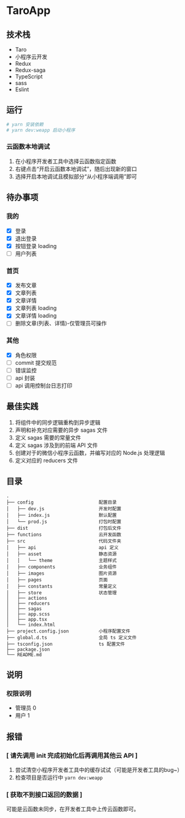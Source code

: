 # TaroApp
## 技术栈
* Taro
* 小程序云开发
* Redux
* Redux-saga
* TypeScript
* sass
* Eslint

## 运行
```bash
# yarn 安装依赖
# yarn dev:weapp 启动小程序
```
### 云函数本地调试
1. 在小程序开发者工具中选择云函数指定函数
2. 右键点击“开启云函数本地调试”，随后出现新的窗口
3. 选择开启本地调试且模拟部分“从小程序端调用”即可

## 待办事项
### 我的
- [x] 登录
- [x] 退出登录
- [x] 按钮登录 loading
- [ ] 用户列表

### 首页
- [x] 发布文章
- [x] 文章列表
- [x] 文章详情
- [x] 文章列表 loading
- [x] 文章详情 loading
- [ ] 删除文章(列表、详情)-仅管理员可操作

### 其他
- [x] 角色权限
- [ ] commit 提交规范
- [ ] 错误监控
- [ ] api 封装
- [ ] api 调用控制台日志打印

## 最佳实践
1. 将组件中的同步逻辑重构到异步逻辑
2. 声明和补充对应需要的异步 sagas 文件
3. 定义 sagas 需要的常量文件
4. 定义 sagas 涉及到的前端 API 文件
5. 创建对于的微信小程序云函数，并编写对应的 Node.js 处理逻辑
6. 定义对应的 reducers 文件

## 目录
```
.
├── config                        配置目录
│   ├── dev.js                    开发时配置
│   ├── index.js                  默认配置
│   └── prod.js                   打包时配置
├── dist                          打包后文件
├── functions                     云开发函数
├── src                           代码文件夹
│   ├── api                       api 定义
│   ├── asset                     静态资源
│   │   └── theme                 主题样式
│   ├── components                业务组件
│   ├── images                    图片资源
│   ├── pages                     页面
│   ├── constants                 常量定义
│   ├── store                     状态管理
│   ├── actions
│   ├── reducers
│   ├── sagas
│   ├── app.scss
│   ├── app.tsx
│   └── index.html
├── project.config.json           小程序配置文件
├── global.d.ts                   全局 ts 定义文件
├── tsconfig.json                 ts 配置文件
├── package.json
└── README.md
```

## 说明
### 权限说明
- 管理员 0
- 用户 1

## 报错
### [ 请先调用 init 完成初始化后再调用其他云 API ]
1. 尝试清空小程序开发者工具中的缓存试试（可能是开发者工具的bug~）
2. 检查项目是否运行中 `yarn dev:weapp`

### [ 获取不到接口返回的数据 ]
可能是云函数未同步，在开发者工具中上传云函数即可。
